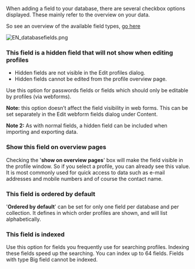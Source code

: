 When adding a field to your database, there are several checkbox options
displayed. These mainly refer to the overview on your data.

So see an overview of the available field types, [go
here](https://www.copernica.com/en/support/database-and-collection-field-types)

![EN\_databasefields.png](images/field-properties-dialog.png)

### **This field is a hidden field that will not show when editing profiles**

-   Hidden fields are not visible in the Edit profiles dialog.
-   Hidden fields cannot be edited from the profile overview page.

Use this option for passwords fields or fields which should only be
editable by profiles (via webforms).

**Note:** this option doesn’t affect the field visibility in web forms.
This can be set separately in the Edit webform fields dialog under
Content.

**Note 2:** As with normal fields, a hidden field can be included when
importing and exporting data.

### **Show this field on overview pages**

Checking the '**show on overview pages**' box will make the field
visible in the profile window. So if you select a profile, you can
already see this value. It is most commonly used for quick access to
data such as e-mail addresses and mobile numbers and of course the
contact name.

### **This field is ordered by default**

'**Ordered by default**' can be set for only one field per database and
per collection. It defines in which order profiles are shown, and will
list alphabetically.

### **This field is indexed**

Use this option for fields you frequently use for searching profiles.
Indexing these fields speed up the searching. You can index up to 64
fields. Fields with type Big field cannot be indexed.

